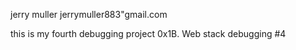jerry muller
jerrymuller883"gmail.com

this is my fourth debugging project
0x1B. Web stack debugging #4

